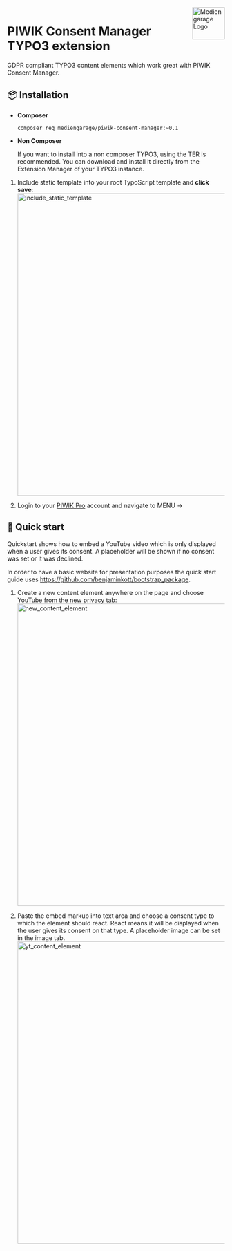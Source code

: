 <a href="https://mdngrg.de/">
    <img src="https://user-images.githubusercontent.com/4928098/172920747-345acba4-9a12-4d3a-a566-49b5bbb9016b.png" alt="Mediengarage Logo" title="Mediengarage" align="right" height="75" />
</a>

# PIWIK Consent Manager TYPO3 extension

GDPR compliant TYPO3 content elements which work great with PIWIK Consent Manager.

## 📦 Installation

- **Composer**

    ```shell
    composer req mediengarage/piwik-consent-manager:~0.1
    ```
- **Non Composer**

    If you want to install into a non composer TYPO3, using the TER is recommended. You can download and install it directly from the Extension Manager of your TYPO3 instance.

1. Include static template into your root TypoScript template and **click save**:
    <img width="700" alt="include_static_template" src="https://user-images.githubusercontent.com/4928098/172921874-a8821fa0-bd85-4d05-8981-bd0a0353a7e4.png">

2. Login to your [PIWIK Pro](https://piwik.pro) account and navigate to MENU -> 

## 🚀 Quick start

Quickstart shows how to embed a YouTube video which is only displayed when a user gives its consent.
A placeholder will be shown if no consent was set or it was declined.

In order to have a basic website for presentation purposes the quick start guide uses https://github.com/benjaminkott/bootstrap_package.
    
1. Create a new content element anywhere on the page and choose YouTube from the new privacy tab:
    <img width="700" alt="new_content_element" src="https://user-images.githubusercontent.com/4928098/172922614-d0fd3aa4-d9df-471f-9dd0-a5f5a57cf79f.png">

2. Paste the embed markup into text area and choose a consent type to which the element should react. React means it will be displayed when the user gives its consent on that type. A placeholder image can be set in the image tab.
    <img width="700" alt="yt_content_element" src="https://user-images.githubusercontent.com/4928098/172923497-a71517cb-1df4-431f-81e6-86b95b08bc70.png">

